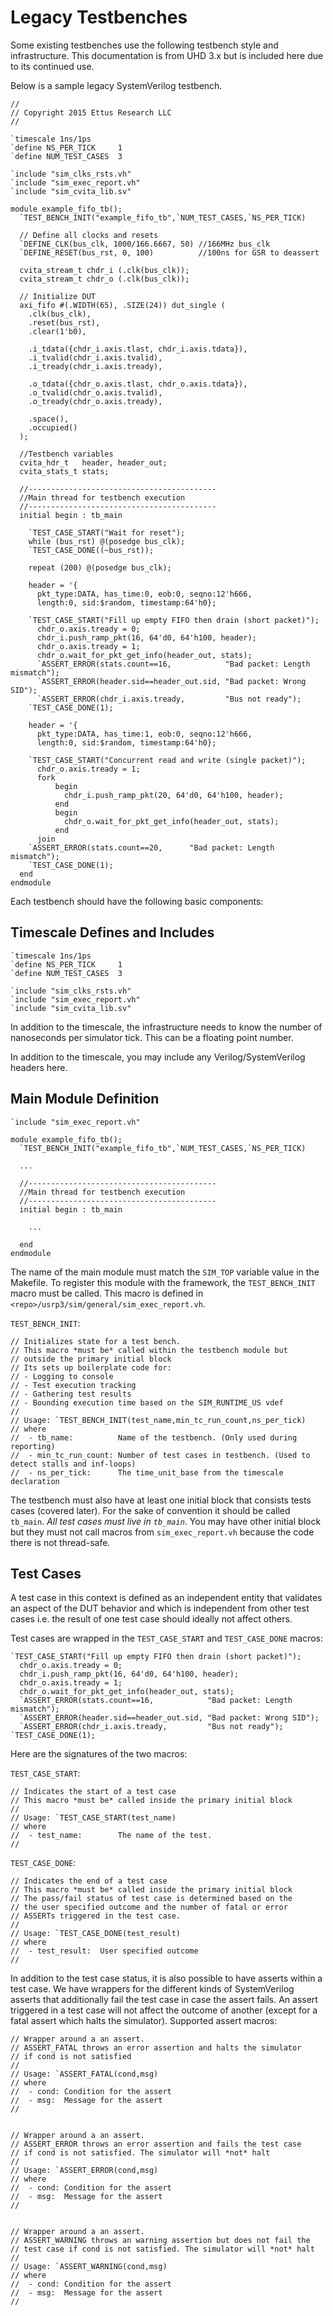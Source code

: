 # Legacy Testbenches

Some existing testbenches use the following testbench style and infrastructure.
This documentation is from UHD 3.x but is included here due to its continued
use.

Below is a sample legacy SystemVerilog testbench.

    //
    // Copyright 2015 Ettus Research LLC
    //
    
    `timescale 1ns/1ps
    `define NS_PER_TICK     1
    `define NUM_TEST_CASES  3
    
    `include "sim_clks_rsts.vh"
    `include "sim_exec_report.vh"
    `include "sim_cvita_lib.sv"
    
    module example_fifo_tb();
      `TEST_BENCH_INIT("example_fifo_tb",`NUM_TEST_CASES,`NS_PER_TICK)
    
      // Define all clocks and resets
      `DEFINE_CLK(bus_clk, 1000/166.6667, 50) //166MHz bus_clk
      `DEFINE_RESET(bus_rst, 0, 100)          //100ns for GSR to deassert
    
      cvita_stream_t chdr_i (.clk(bus_clk));
      cvita_stream_t chdr_o (.clk(bus_clk));
    
      // Initialize DUT
      axi_fifo #(.WIDTH(65), .SIZE(24)) dut_single (
        .clk(bus_clk),
        .reset(bus_rst),
        .clear(1'b0),
        
        .i_tdata({chdr_i.axis.tlast, chdr_i.axis.tdata}),
        .i_tvalid(chdr_i.axis.tvalid),
        .i_tready(chdr_i.axis.tready),
      
        .o_tdata({chdr_o.axis.tlast, chdr_o.axis.tdata}),
        .o_tvalid(chdr_o.axis.tvalid),
        .o_tready(chdr_o.axis.tready),
        
        .space(),
        .occupied()
      );
    
      //Testbench variables
      cvita_hdr_t   header, header_out;
      cvita_stats_t stats;

      //------------------------------------------
      //Main thread for testbench execution
      //------------------------------------------
      initial begin : tb_main
    
        `TEST_CASE_START("Wait for reset");
        while (bus_rst) @(posedge bus_clk);
        `TEST_CASE_DONE((~bus_rst));
        
        repeat (200) @(posedge bus_clk);
    
        header = '{
          pkt_type:DATA, has_time:0, eob:0, seqno:12'h666,
          length:0, sid:$random, timestamp:64'h0};
    
        `TEST_CASE_START("Fill up empty FIFO then drain (short packet)");
          chdr_o.axis.tready = 0;
          chdr_i.push_ramp_pkt(16, 64'd0, 64'h100, header);
          chdr_o.axis.tready = 1;
          chdr_o.wait_for_pkt_get_info(header_out, stats);
          `ASSERT_ERROR(stats.count==16,            "Bad packet: Length mismatch");
          `ASSERT_ERROR(header.sid==header_out.sid, "Bad packet: Wrong SID");
          `ASSERT_ERROR(chdr_i.axis.tready,         "Bus not ready");
        `TEST_CASE_DONE(1);

        header = '{
          pkt_type:DATA, has_time:1, eob:0, seqno:12'h666, 
          length:0, sid:$random, timestamp:64'h0};
    
        `TEST_CASE_START("Concurrent read and write (single packet)");
          chdr_o.axis.tready = 1;
          fork
              begin
                chdr_i.push_ramp_pkt(20, 64'd0, 64'h100, header);
              end
              begin
                chdr_o.wait_for_pkt_get_info(header_out, stats);
              end
          join
        `ASSERT_ERROR(stats.count==20,      "Bad packet: Length mismatch");
        `TEST_CASE_DONE(1);
      end
    endmodule


Each testbench should have the following basic components:

## Timescale Defines and Includes

    `timescale 1ns/1ps
    `define NS_PER_TICK     1
    `define NUM_TEST_CASES  3
    
    `include "sim_clks_rsts.vh"
    `include "sim_exec_report.vh"
    `include "sim_cvita_lib.sv"

In addition to the timescale, the infrastructure needs to know the number of 
nanoseconds per simulator tick. This can be a floating point number.


In addition to the timescale, you may include any Verilog/SystemVerilog headers here.

## Main Module Definition

    `include "sim_exec_report.vh"

    module example_fifo_tb();
      `TEST_BENCH_INIT("example_fifo_tb",`NUM_TEST_CASES,`NS_PER_TICK)

      ...

      //------------------------------------------
      //Main thread for testbench execution
      //------------------------------------------
      initial begin : tb_main

        ...

      end
    endmodule

The name of the main module must match the ``SIM_TOP`` variable value in the Makefile.
To register this module with the framework, the ``TEST_BENCH_INIT`` macro must be called.
This macro is defined in ``<repo>/usrp3/sim/general/sim_exec_report.vh``.

``TEST_BENCH_INIT``:

    // Initializes state for a test bench.
    // This macro *must be* called within the testbench module but 
    // outside the primary initial block
    // Its sets up boilerplate code for:
    // - Logging to console
    // - Test execution tracking
    // - Gathering test results
    // - Bounding execution time based on the SIM_RUNTIME_US vdef
    //
    // Usage: `TEST_BENCH_INIT(test_name,min_tc_run_count,ns_per_tick)
    // where
    //  - tb_name:          Name of the testbench. (Only used during reporting)
    //  - min_tc_run_count: Number of test cases in testbench. (Used to detect stalls and inf-loops)
    //  - ns_per_tick:      The time_unit_base from the timescale declaration

The testbench must also have at least one initial block that consists tests cases (covered later). 
For the sake of convention it should be called ``tb_main``. *All test cases must live in ``tb_main``*. You may
have other initial block but they must not call macros from ``sim_exec_report.vh`` because the code
there is not thread-safe.

## Test Cases

A test case in this context is defined as an independent entity that validates an aspect of the DUT behavior
and which is independent from other test cases i.e. the result of one test case should ideally not affect others.


Test cases are wrapped in the ``TEST_CASE_START`` and ``TEST_CASE_DONE`` macros:

    `TEST_CASE_START("Fill up empty FIFO then drain (short packet)");
      chdr_o.axis.tready = 0;
      chdr_i.push_ramp_pkt(16, 64'd0, 64'h100, header);
      chdr_o.axis.tready = 1;
      chdr_o.wait_for_pkt_get_info(header_out, stats);
      `ASSERT_ERROR(stats.count==16,            "Bad packet: Length mismatch");
      `ASSERT_ERROR(header.sid==header_out.sid, "Bad packet: Wrong SID");
      `ASSERT_ERROR(chdr_i.axis.tready,         "Bus not ready");
    `TEST_CASE_DONE(1);

Here are the signatures of the two macros:

``TEST_CASE_START``:

    // Indicates the start of a test case
    // This macro *must be* called inside the primary initial block
    //
    // Usage: `TEST_CASE_START(test_name)
    // where
    //  - test_name:        The name of the test.
    //

``TEST_CASE_DONE``:

    // Indicates the end of a test case
    // This macro *must be* called inside the primary initial block
    // The pass/fail status of test case is determined based on the
    // the user specified outcome and the number of fatal or error
    // ASSERTs triggered in the test case.
    //
    // Usage: `TEST_CASE_DONE(test_result)
    // where
    //  - test_result:  User specified outcome
    //

In addition to the test case status, it is also possible to have asserts within
a test case. We have wrappers for the different kinds of SystemVerilog asserts
that additionally fail the test case in case the assert fails. An assert triggered
in a test case will not affect the outcome of another (except for a fatal assert which
halts the simulator). Supported assert macros:

    // Wrapper around a an assert.
    // ASSERT_FATAL throws an error assertion and halts the simulator
    // if cond is not satisfied
    //
    // Usage: `ASSERT_FATAL(cond,msg)
    // where
    //  - cond: Condition for the assert
    //  - msg:  Message for the assert
    //
    
    
    // Wrapper around a an assert.
    // ASSERT_ERROR throws an error assertion and fails the test case
    // if cond is not satisfied. The simulator will *not* halt
    //
    // Usage: `ASSERT_ERROR(cond,msg)
    // where
    //  - cond: Condition for the assert
    //  - msg:  Message for the assert
    //
    
    
    // Wrapper around a an assert.
    // ASSERT_WARNING throws an warning assertion but does not fail the
    // test case if cond is not satisfied. The simulator will *not* halt
    //
    // Usage: `ASSERT_WARNING(cond,msg)
    // where
    //  - cond: Condition for the assert
    //  - msg:  Message for the assert
    //
